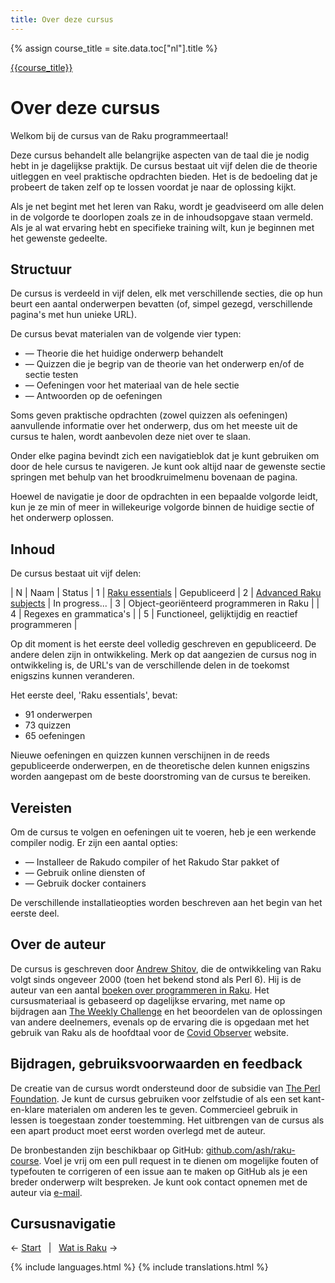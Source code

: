 ```yaml
---
title: Over deze cursus
---
```


{% assign course_title = site.data.toc["nl"].title %}

[{{course_title}}](/nl/)

# Over deze cursus

Welkom bij de cursus van de Raku programmeertaal!

Deze cursus behandelt alle belangrijke aspecten van de taal die je nodig hebt in je dagelijkse praktijk. De cursus bestaat uit vijf delen die de theorie uitleggen en veel praktische opdrachten bieden. Het is de bedoeling dat je probeert de taken zelf op te lossen voordat je naar de oplossing kijkt.

Als je net begint met het leren van Raku, wordt je geadviseerd om alle delen in de volgorde te doorlopen zoals ze in de inhoudsopgave staan vermeld. Als je al wat ervaring hebt en specifieke training wilt, kun je beginnen met het gewenste gedeelte.

## Structuur

De cursus is verdeeld in vijf delen, elk met verschillende secties, die op hun beurt een aantal onderwerpen bevatten (of, simpel gezegd, verschillende pagina's met hun unieke URL).

De cursus bevat materialen van de volgende vier typen:

* — Theorie die het huidige onderwerp behandelt
* — Quizzen die je begrip van de theorie van het onderwerp en/of de sectie testen
* — Oefeningen voor het materiaal van de hele sectie
* — Antwoorden op de oefeningen

Soms geven praktische opdrachten (zowel quizzen als oefeningen) aanvullende informatie over het onderwerp, dus om het meeste uit de cursus te halen, wordt aanbevolen deze niet over te slaan.

Onder elke pagina bevindt zich een navigatieblok dat je kunt gebruiken om door de hele cursus te navigeren. Je kunt ook altijd naar de gewenste sectie springen met behulp van het broodkruimelmenu bovenaan de pagina.

Hoewel de navigatie je door de opdrachten in een bepaalde volgorde leidt, kun je ze min of meer in willekeurige volgorde binnen de huidige sectie of het onderwerp oplossen.

## Inhoud

De cursus bestaat uit vijf delen:

| N | Naam | Status
| 1 | [Raku essentials](/nl/essentials) | Gepubliceerd
| 2 | [Advanced Raku subjects](/nl/advanced) | In progress<span id="ProgressBar">...</span>
| 3 | Object-georiënteerd programmeren in Raku | 
| 4 | Regexes en grammatica's | 
| 5 | Functioneel, gelijktijdig en reactief programmeren | 

<script>
    let ProgressBar = document.getElementById('ProgressBar');
    let current_progress = 0;
    setInterval(function() {
        current_progress++;
        current_progress %= 6;

        let bar = '';
        for (let c = 0; c < current_progress; c++) {
            bar += ',';
        }
        bar += '...';
        for (let c = current_progress; c < 6; c++) {
            bar += ',';
        }
        
        bar = bar.substr(3, 3);
        bar = bar.replace(/,/g, '<span style="color: lightgray">.</span>');
        ProgressBar.innerHTML = bar;
    }, 200);
</script>

Op dit moment is het eerste deel volledig geschreven en gepubliceerd. De andere delen zijn in ontwikkeling. Merk op dat aangezien de cursus nog in ontwikkeling is, de URL's van de verschillende delen in de toekomst enigszins kunnen veranderen.

Het eerste deel, 'Raku essentials', bevat:

- 91 onderwerpen
- 73 quizzen
- 65 oefeningen

Nieuwe oefeningen en quizzen kunnen verschijnen in de reeds gepubliceerde onderwerpen, en de theoretische delen kunnen enigszins worden aangepast om de beste doorstroming van de cursus te bereiken.

## Vereisten

Om de cursus te volgen en oefeningen uit te voeren, heb je een werkende compiler nodig. Er zijn een aantal opties:

* — Installeer de Rakudo compiler of het Rakudo Star pakket of
* — Gebruik online diensten of
* — Gebruik docker containers

De verschillende installatieopties worden beschreven aan het begin van het eerste deel.

## Over de auteur

De cursus is geschreven door [Andrew Shitov](https://andrewshitov.com), die de ontwikkeling van Raku volgt sinds ongeveer 2000 (toen het bekend stond als Perl 6). Hij is de auteur van een aantal [boeken over programmeren in Raku](https://andrewshitov.com/books). Het cursusmateriaal is gebaseerd op dagelijkse ervaring, met name op bijdragen aan [The Weekly Challenge](https://perlweeklychallenge.org) en het beoordelen van de oplossingen van andere deelnemers, evenals op de ervaring die is opgedaan met het gebruik van Raku als de hoofdtaal voor de [Covid Observer](https://covid.observer) website.

## Bijdragen, gebruiksvoorwaarden en feedback

De creatie van de cursus wordt ondersteund door de subsidie van [The Perl Foundation](https://www.perlfoundation.org). Je kunt de cursus gebruiken voor zelfstudie of als een set kant-en-klare materialen om anderen les te geven. Commercieel gebruik in lessen is toegestaan zonder toestemming. Het uitbrengen van de cursus als een apart product moet eerst worden overlegd met de auteur.

De bronbestanden zijn beschikbaar op GitHub: [github.com/ash/raku-course](https://github.com/ash/raku-course). Voel je vrij om een pull request in te dienen om mogelijke fouten of typefouten te corrigeren of een issue aan te maken op GitHub als je een breder onderwerp wilt bespreken. Je kunt ook contact opnemen met de auteur via [e-mail](mailto:andy@shitov.ru).

## Cursusnavigatie

← [Start](/nl/) 
&nbsp;&nbsp;|&nbsp;&nbsp;
[Wat is Raku](/nl/essentials/what-is-raku) →

{% include languages.html %}
{% include translations.html %}
